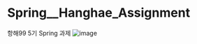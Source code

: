# Spring__Hanghae_Assignment
항해99 5기 Spring 과제
![image](https://user-images.githubusercontent.com/79639282/150903082-c14dff92-8651-4777-9f7e-b9fd3924ceaf.png)

